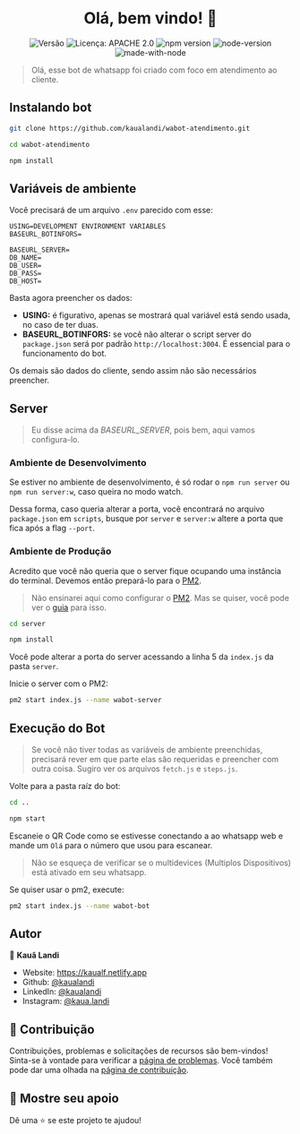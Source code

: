 <h1 align="center">Olá, bem vindo! 👋</h1>
<p align="center">
<img alt="Versão" src="https://img.shields.io/badge/version-1.0-blue.svg?cacheSeconds=2592000" />
<img alt="Licença: APACHE 2.0" src="https://img.shields.io/badge/License-APACHE 2.0-yellow.svg" />
<img alt="npm version" src="https://img.shields.io/npm/v/@open-wa/wa-automate.svg?color=green"/>
<img alt="node-version" src="https://img.shields.io/node/v/@open-wa/wa-automate"/>
<img alt="made-with-node" src="https://img.shields.io/badge/Made%20with-node-1f425f.svg"/>

</p>

> Olá, esse bot de whatsapp foi criado com foco em atendimento ao cliente.

## Instalando bot
```bash
git clone https://github.com/kaualandi/wabot-atendimento.git
```
```bash
cd wabot-atendimento
```
```bash
npm install
```

## Variáveis de ambiente
Você precisará de um arquivo `.env` parecido com esse:
```env
USING=DEVELOPMENT ENVIRONMENT VARIABLES
BASEURL_BOTINFORS=

BASEURL_SERVER=
DB_NAME=
DB_USER=
DB_PASS=
DB_HOST=
```
Basta agora preencher os dados:
- **USING:** é figurativo, apenas se mostrará qual variável está sendo usada, no caso de ter duas.
- **BASEURL_BOTINFORS:** se você não alterar o script server do `package.json` será por padrão `http://localhost:3004`. É essencial para o funcionamento do bot.

Os demais são dados do cliente, sendo assim não são necessários preencher.

## Server
> Eu disse acima da *BASEURL_SERVER*, pois bem, aqui vamos configura-lo.

### Ambiente de Desenvolvimento

Se estiver no ambiente de desenvolvimento, é só rodar o `npm run server` ou `npm run server:w`, caso queira no modo watch.

Dessa forma, caso queria alterar a porta, você encontrará no arquivo `package.json` em `scripts`, busque por `server` e `server:w` altere a porta que fica após a flag `--port`.

### Ambiente de Produção

Acredito que você não queria que o server fique ocupando uma instância do terminal. Devemos então prepará-lo para o [PM2](https://pm2.keymetrics.io/).

> Não ensinarei aqui como configurar o [PM2](https://pm2.keymetrics.io/). Mas se quiser, você pode ver o [guia](https://pm2.keymetrics.io/docs/usage/quick-start/) para isso.

```bash
cd server
```
```bash
npm install
```
Você pode alterar a porta do server acessando a linha 5 da `index.js` da pasta `server`.

Inicie o server com o PM2:
```bash
pm2 start index.js --name wabot-server
```

## Execução do Bot
> Se você não tiver todas as variáveis de ambiente preenchidas, precisará rever em que parte elas são requeridas e preencher com outra coisa. Sugiro ver os arquivos `fetch.js` e `steps.js`.

Volte para a pasta raíz do bot:
```bash
cd ..
```

```bash
npm start
```

Escaneie o QR Code como se estivesse conectando a ao whatsapp web e mande um `Olá` para o número que usou para escanear.

> Não se esqueça de verificar se o multidevices (Multiplos Dispositivos) está ativado em seu whatsapp.

Se quiser usar o pm2, execute:
```bash
pm2 start index.js --name wabot-bot
```
## Autor

👤 **Kauã Landi**

* Website: https://kaualf.netlify.app
* Github: [@kaualandi](https://github.com/kaualandi)
* LinkedIn: [@kaualandi](https://linkedin.com/in/kaualandi)
* Instagram: [@kaua.landi](https://www.instagram.com/kaua.landi/)

## 🤝 Contribuição

Contribuições, problemas e solicitações de recursos são bem-vindos! <br/> Sinta-se à vontade para verificar a [página de problemas](https://github.com/kaualandi/wabot-atendimento/issues). Você também pode dar uma olhada na [página de contribuição](https://github.com/kaualandi/wabot-atendimento/pulls).

## 🥰 Mostre seu apoio

Dê uma ⭐️ se este projeto te ajudou!
